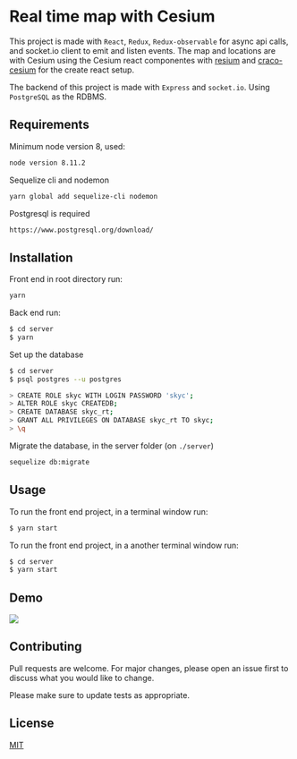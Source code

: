 # Real time map with Cesium

This project is made with `React`, `Redux`, `Redux-observable` for async api calls, and socket.io client to emit and listen events. The map and locations are with Cesium using the Cesium react componentes with [resium](https://github.com/darwin-education/resium) and [craco-cesium](https://github.com/darwin-education/craco-cesium) for the create react setup.

The backend of this project is made with `Express` and `socket.io`. Using `PostgreSQL` as the RDBMS.

## Requirements

Minimum node version 8, used:
```bash
node version 8.11.2
```

Sequelize cli and nodemon
```bash
yarn global add sequelize-cli nodemon
```

Postgresql is required

```bash
https://www.postgresql.org/download/
```

## Installation

Front end in root directory run:
```bash
yarn 
```

Back end run:
```bash
$ cd server
$ yarn
```

Set up the database
```bash
$ cd server
$ psql postgres --u postgres

> CREATE ROLE skyc WITH LOGIN PASSWORD 'skyc';
> ALTER ROLE skyc CREATEDB;
> CREATE DATABASE skyc_rt;
> GRANT ALL PRIVILEGES ON DATABASE skyc_rt TO skyc;
> \q
```

Migrate the database, in the server folder (on `./server`)
```bash
sequelize db:migrate
```


## Usage

To run the front end project, in a terminal window run:
```bash
$ yarn start
```

To run the front end project, in a another terminal window run:
```bash
$ cd server
$ yarn start
```

## Demo
![](public/name-of-giphy.gif)


## Contributing
Pull requests are welcome. For major changes, please open an issue first to discuss what you would like to change.

Please make sure to update tests as appropriate.

## License
[MIT](https://choosealicense.com/licenses/mit/)
